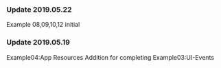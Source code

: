 ### Update 2019.05.22
Example 08,09,10,12 initial
### Update 2019.05.19
Example04:App Resources
Addition for completing
Example03:UI-Events
